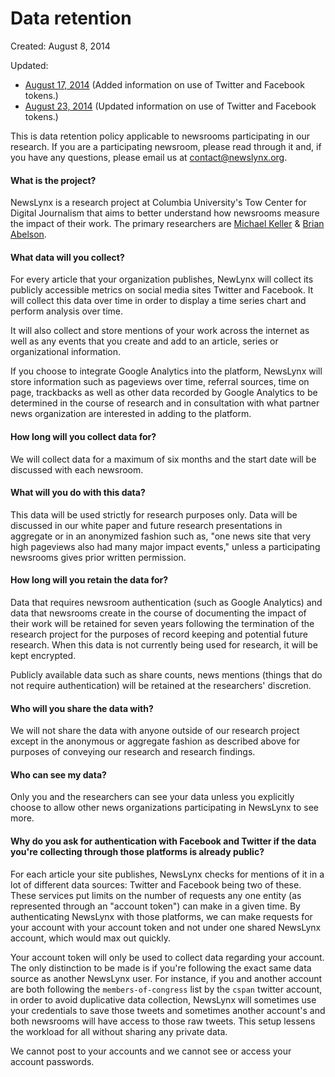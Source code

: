 Data retention
==============

Created: August 8, 2014

Updated: 

* [August 17, 2014](https://github.com/newslynx/data-retention/commit/aede9bd68b087b6a3e32a7767334465987d6624a#diff-d41d8cd98f00b204e9800998ecf8427e) (Added information on use of Twitter and Facebook tokens.)
* [August 23, 2014](https://github.com/newslynx/data-retention/commit/d0c30a75c63e0b2f1e512291daab8903b5ef81a6#diff-d41d8cd98f00b204e9800998ecf8427e) (Updated information on use of Twitter and Facebook tokens.)

This is data retention policy applicable to newsrooms participating in our research. If you are a participating newsroom, please read through it and, if you have any questions, please email us at <contact@newslynx.org>.

#### What is the project?

NewsLynx is a research project at Columbia University's Tow Center for Digital Journalism that aims to better understand how newsrooms measure the impact of their work. The primary researchers are [Michael Keller](http://mhkeller.com) & [Brian Abelson](http://brianabelson.com).

#### What data will you collect?

For every article that your organization publishes, NewLynx will collect its publicly accessible metrics on social media sites Twitter and Facebook. It will collect this data over time in order to display a time series chart and perform analysis over time.

It will also collect and store mentions of your work across the internet as well as any events that you create and add to an article, series or organizational information.

If you choose to integrate Google Analytics into the platform, NewsLynx will store information such as pageviews over time, referral sources, time on page, trackbacks as well as other data recorded by Google Analytics to be determined in the course of research and in consultation with what partner news organization are interested in adding to the platform.

#### How long will you collect data for?

We will collect data for a maximum of six months and the start date will be discussed with each newsroom.

#### What will you do with this data?

This data will be used strictly for research purposes only. Data will be discussed in our white paper and future research presentations in aggregate or in an anonymized fashion such as, "one news site that very high pageviews also had many major impact events," unless a participating newsrooms gives prior written permission.

#### How long will you retain the data for?

Data that requires newsroom authentication (such as Google Analytics) and data that newsrooms create in the course of documenting the impact of their work will be retained for seven years following the termination of the research project for the purposes of record keeping and potential future research. When this data is not currently being used for research, it will be kept encrypted.

Publicly available data such as share counts, news mentions (things that do not require authentication) will be retained at the researchers' discretion.

#### Who will you share the data with?

We will not share the data with anyone outside of our research project except in the anonymous or aggregate fashion as described above for purposes of conveying our research and research findings.

#### Who can see my data?

Only you and the researchers can see your data unless you explicitly choose to allow other news organizations participating in NewsLynx to see more.

#### Why do you ask for authentication with Facebook and Twitter if the data you're collecting through those platforms is already public?

For each article your site publishes, NewsLynx checks for mentions of it in a lot of different data sources: Twitter and Facebook being two of these. These services put limits on the number of requests any one entity (as represented through an "account token") can make in a given time. By authenticating NewsLynx with those platforms, we can make requests for your account with your account token and not under one shared NewsLynx account, which would max out quickly.

Your account token will only be used to collect data regarding your account. The only distinction to be made is if you're following the exact same data source as another NewsLynx user. For instance, if you and another account are both following the `members-of-congress` list by the `cspan` twitter account, in order to avoid duplicative data collection, NewsLynx will sometimes use your credentials to save those tweets and sometimes another account's and both newsrooms will have access to those raw tweets. This setup lessens the workload for all without sharing any private data.

We cannot post to your accounts and we cannot see or access your account passwords.


